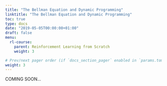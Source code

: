 ```yaml
---
title: "The Bellman Equation and Dynamic Programming"
linktitle: "The Bellman Equation and Dynamic Programming"
toc: true
type: docs
date: "2019-05-05T00:00:00+01:00"
draft: false
menu:
  rl-course:
    parent: Reinforcement Learning from Scratch
    weight: 3

# Prev/next pager order (if `docs_section_pager` enabled in `params.toml`)
weight: 3
---
```

COMING SOON...
